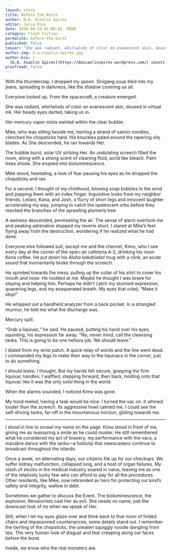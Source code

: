 ```yaml
---
layout: story
title: Before the Burst
author: D.A. Xioalin Spires
editor: Julia Rios
date: 2018-04-10 01:00:01 -0500
category: flash fiction
permalink: before-the-burst
published: false
teaser: "She was radiant, whirlwinds of color on evanescent skin, doused in virtual ink. Her beady eyes darted, taking us in."
author-img: d-a-xiaolin-spires.jpg
author-bio: |
  [D.A. Xiaolin Spires](https://daxiaolinspires.wordpress.com/) counts stars and sand, residing currently in Hawaiʻi. You can find her embarking on olfactorial odysseys as she inhales plumeria blossoms, poke and poi. Her work appears or is forthcoming in various publications such as _Clarkesworld_, _Analog_, _Grievous Angel_, _Retro Future_, _LONTAR_, _Star*line_, _ETTT_, _Gathering Storm Magazine_, and _Story Seed Vault_; as well as anthologies of the strange and delightful, such as _Sharp & Sugar Tooth_, _Broad Knowledge_ and _Ride the Star Wind_. She can be found on [her website](https://daxiaolinspires.wordpress.com/) or on Twitter: [@spireswriter](https://twitter.com/spireswriter)
proofread: false
---
```


With the thunderclap, I dropped my spoon. Sinigang soup bled into my jeans, spreading in darkness, like the shadow covering us all.
Everyone looked up. From the spacecraft, a creature emerged.
She was radiant, whirlwinds of color on evanescent skin, doused in virtual ink. Her beady eyes darted, taking us in.
Her mercury vapor mists swirled within the clear bubble.
 Mike, who was sitting beside me, twirling a strand of saimin noodles, clenched his chopsticks hard. His knuckles paled around the tapering oily blades. As She descended, he ran towards Her.
The bubble burst, solar UV striking Her. An undulating screech filled the room, along with a strong scent of cleaning fluid, acrid like bleach. Palm trees shook. She erupted into bioluminescence.
Mike stood, hesitating, a look of fear passing his eyes as he dropped the chopsticks and ran.
 For a second, I thought of my childhood, blowing soap bubbles in the wind and popping them with an index finger. Inquisitive looks from my neighbor friends, Leilani, Kana, and Josh, a flurry of short legs and innocent laughter accelerating my way, jumping to catch the opalescent orbs before they reached the branches of the sprawling plumeria tree.
 A wetness descended, permeating the air. The sense of alarm overtook me and peaking adrenaline stopped my reverie short. I stared at Mike’s feet flying away from the destruction, wondering if he realized what he had done.
Everyone else followed suit, except me and the chemist, Kimo, who I see every day at the corner of the open-air cafeteria A-2, drinking his noon Kona coffee. He put down his _Aloha kakahiaka!_ mug with a clink, an acute sound that momentarily broke through the screech.
He sprinted towards the mess, pulling up the collar of his shirt to cover his mouth and nose. He nodded at me. Maybe he thought I was brave for staying and helping him. Perhaps he didn’t catch my stunned expression, quavering legs, and my exasperated breath. My eyes that cried, “Make it stop!”
He whipped out a handheld analyzer from a back pocket. In a strangled murmur, he told me what the discharge was.
Mercury spill.
“Grab a liquivac,” he said. He paused, putting his hand over his eyes, squinting, his expression far away. “No, never mind, call the cleansing tanks. This is going to be one helluva job. We should leave.”
I dialed from my wrist patch. A quick relay of words and the line went dead. I commanded my legs to make their way to the liquivacs in the corner, just to do something.
 _I should leave,_ I thought. But my hands felt secure, grasping the firm liquivac handles. I waffled, stepping forward, then back, holding onto that liquivac like it was the only solid thing in the world.
When the alarms sounded, I noticed Kimo was gone.
My mind reeled; having a task would be nice. I turned the vac on. It whined louder than the screech. Its aggressive howl calmed me. I could see the self-driving tanks, far-off in the mountainous horizon, gliding towards me.
 ---
I stood in line to scrawl my name on the page. Kimo stood in front of me, giving me as reassuring a smile as he could muster. He still remembered what he considered my act of bravery; my performance with the vacs, a macabre dance with the tanks—a holoclip that newscasters continue to broadcast throughout the islands.
Once a week, on alternating days, our citizens file up for our checkups. We suffer kidney malfunction, collapsed lung, and a host of organ failures. My stash of stocks in the medical industry soared in value, leaving me as one of the relatively lucky few who can afford to pay for all the procedures. Other residents, like Mike, now rebranded as hero for protecting our kind’s safety and integrity, wallow in debt.
Sometimes we gather to discuss the Event. The bioluminescence, the explosion. Revisionists cast Her as evil. She needs no name; just the downcast look of ire when we speak of Her.
 Still, when I let my eyes glaze over and think back to that room of folded chairs and impassioned countenances, some details stand out. I remember the twirling of the chopsticks, the uneaten squiggly noodle dangling from lips. The very human look of disgust and fear creeping along our faces before the burst.
Inside, we know who the real monsters are.
